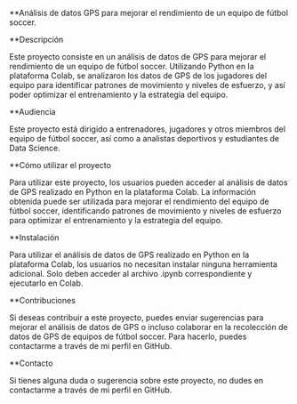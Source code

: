 **Análisis de datos GPS para mejorar el rendimiento de un equipo de fútbol soccer.

**Descripción

Este proyecto consiste en un análisis de datos de GPS para mejorar el rendimiento de un equipo de fútbol soccer. Utilizando Python en la plataforma Colab,
se analizaron los datos de GPS de los jugadores del equipo para identificar patrones de movimiento y niveles de esfuerzo,
y así poder optimizar el entrenamiento y la estrategia del equipo.

**Audiencia

Este proyecto está dirigido a entrenadores, jugadores y otros miembros del equipo de fútbol soccer, así como a analistas deportivos y estudiantes de Data Science.

**Cómo utilizar el proyecto

Para utilizar este proyecto, los usuarios pueden acceder al análisis de datos de GPS realizado en Python en la plataforma Colab.
La información obtenida puede ser utilizada para mejorar el rendimiento del equipo de fútbol soccer,
identificando patrones de movimiento y niveles de esfuerzo para optimizar el entrenamiento y la estrategia del equipo.

**Instalación

Para utilizar el análisis de datos de GPS realizado en Python en la plataforma Colab,
los usuarios no necesitan instalar ninguna herramienta adicional.
Solo deben acceder al archivo .ipynb correspondiente y ejecutarlo en Colab.

**Contribuciones

Si deseas contribuir a este proyecto, puedes enviar sugerencias para mejorar el análisis de datos de GPS o
incluso colaborar en la recolección de datos de GPS de equipos de fútbol soccer.
Para hacerlo, puedes contactarme a través de mi perfil en GitHub.

**Contacto

Si tienes alguna duda o sugerencia sobre este proyecto, no dudes en contactarme a través de mi perfil
en GitHub.

